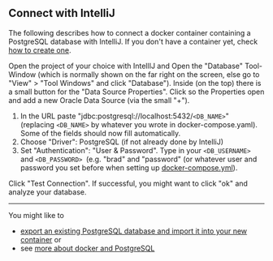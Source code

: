 ## Connect with IntelliJ 

The following describes how to connect a docker container containing a PostgreSQL database with IntelliJ. If you don't have a container yet, check [how to create one](creatingAPostrgreSQLDockerContainer.md).

Open the project of your choice with IntellIJ and Open the "Database" Tool-Window (which is normally shown on the far right on the screen, else go to "View" > "Tool Windows" and click "Database").
Inside (on the top) there is a small button for the "Data Source Properties". Click so the Properties open and add a new Oracle Data Source (via the small "+").

1. In the URL paste "jdbc:postgresql://localhost:5432/`<DB_NAME>`" (replacing `<DB_NAME>` by whatever you wrote in docker-compose.yaml). Some of the fields should now fill automatically. 
2. Choose "Driver": PostgreSQL (if not already done by IntelliJ)
3. Set "Authentication": "User & Password". Type in your `<DB_USERNAME>` and `<DB_PASSWORD> `(e.g. "brad" and "password" (or whatever user and password you set before when setting up [docker-compose.yml](creatingAPostrgreSQLDockerContainer.md#step-1-prepare-docker-compose-file)).

Click "Test Connection". If successful, you might want to click "ok" and analyze your database.

---

You might like to
- [export an existing PostgreSQL database and import it into your new container](exportAndImport.md) or
- see [more about docker and PostgreSQL](index.md)
